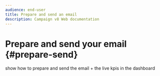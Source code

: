 ```yaml
---
audience: end-user
title: Prepare and send an email
description: Campaign v8 Web documentation
---
```

# Prepare and send your email {#prepare-send}

show how to prepare and send the email + the live kpis in the dashboard
